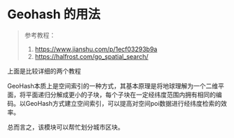 # Geohash 的用法
> 参考教程：
> 1. https://www.jianshu.com/p/1ecf03293b9a
> 2. https://halfrost.com/go_spatial_search/

上面是比较详细的两个教程

GeoHash本质上是空间索引的一种方式，其基本原理是将地球理解为一个二维平面，将平面递归分解成更小的子块，每个子块在一定经纬度范围内拥有相同的编码。以GeoHash方式建立空间索引，可以提高对空间poi数据进行经纬度检索的效率。

总而言之，该模块可以帮忙划分城市区块。
